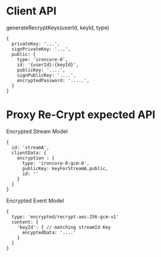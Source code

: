 
# Client API

generateRecryptKeys(userId, keyId, type)

```
{
  privateKey: '...',
  signPrivateKey: '...',
  public: {
    type: 'ironcore-0',
    id: '{userId}:{keyId}',
    publicKey: '....',
    signPublicKey: '....',
    encryptedPassword: '.....',
  }
}
```




# Proxy Re-Crypt expected API

Encrypted Stream Model
```
{
  id: 'streamA', 
  clientData: { 
    encryption : {
      type: 'ironcore-0:gcm-0',
      publicKey: keyForStreamA.public,
      id: ''
    } 
  }
}
```



Encrypted Event Model

```
{
  type: 'encrypted/recrypt-aes-256-gcm-v1'
  content: {
    'keyId': { // matching streamId Key
      encyptedData: '....'
    }
  }
}
```


